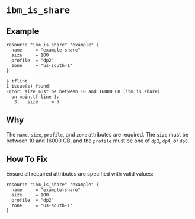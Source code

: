 # `ibm_is_share`

## Example
```hcl
resource "ibm_is_share" "example" {
  name     = "example-share"
  size     = 100
  profile  = "dp2"
  zone     = "us-south-1"
}
```

```console
$ tflint
1 issue(s) found:
Error: size must be between 10 and 16000 GB (ibm_is_share)
  on main.tf line 3:
   3:   size     = 5
```

## Why
The `name`, `size`, `profile`, and `zone` attributes are required. The `size` must be between 10 and 16000 GB, and the `profile` must be one of `dp2`, `dp4`, or `dp8`.

## How To Fix
Ensure all required attributes are specified with valid values:
```hcl
resource "ibm_is_share" "example" {
  name     = "example-share"
  size     = 100
  profile  = "dp2"
  zone     = "us-south-1"
}
```